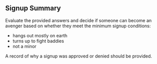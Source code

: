 ## Signup Summary

 Evaluate the provided answers and decide if someone can become an avenger based on whether they meet the minimum signup conditions:

- hangs out mostly on earth
- turns up to fight baddies
- not a minor

A record of why a signup was approved or denied should be provided.
